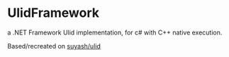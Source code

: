 # UlidFramework

a .NET Framework Ulid implementation, for c# with C++ native execution.

Based/recreated on [suyash/ulid](https://github.com/suyash/ulid)

